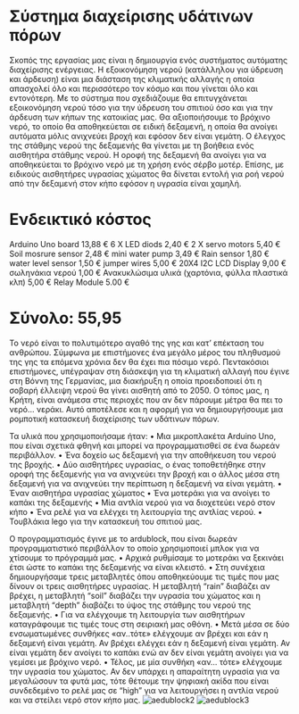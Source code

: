# Σύστημα διαχείρισης υδάτινων πόρων

Σκοπός της εργασίας μας είναι η δημιουργία ενός συστήματος αυτόματης διαχείρισης ενέργειας. Η εξοικονόμηση νερού (κατάλληλου για ύδρευση και άρδευση) είναι μια διάσταση της κλιματικής αλλαγής η οποία απασχολεί όλο και περισσότερο τον κόσμο και που γίνεται όλο και εντονότερη. Με το σύστημα που σχεδιάζουμε θα επιτυγχάνεται εξοικονόμηση νερού τόσο για την ύδρευση του σπιτιού όσο και για την άρδευση των κήπων της κατοικίας μας. Θα αξιοποιήσουμε το βρόχινο νερό, το οποίο θα αποθηκεύεται σε ειδική δεξαμενή, η οποία θα ανοίγει αυτόματα μόλις ανιχνεύει βροχή και εφόσον δεν είναι γεμάτη. Ο έλεγχος της στάθμης νερού της δεξαμενής θα γίνεται με τη βοήθεια ενός αισθητήρα στάθμης νερού. Η οροφή της δεξαμενή θα ανοίγει για να αποθηκεύεται το βρόχινο νερό με τη χρήση ενός σέρβο μοτέρ. Επίσης, με ειδικούς αισθητήρες υγρασίας χώματος θα δίνεται εντολή για ροή νερού από την δεξαμενή στον κήπο εφόσον η υγρασία είναι χαμηλή. 


# Ενδεικτικό κόστος

Arduino Uno board	13,88 €
6 X LED diods	2,40 €
2 X servo motors	5,40 €
Soil mosrure sensor	2,48 €
mini water pump	3,49 €
Rain sensor	1,80 €
water level sensor	1,50 €
jumper wires	5,00 €
20X4 I2C LCD Display	9,00 €
σωληνάκια νερού	1,00 €
Ανακυκλώσιμα υλικά (χαρτόνια, φύλλα πλαστικά κλπ)	5,00 €
Relay Module 5.00 €


# Σύνολο: 55,95

Το νερό είναι το πολυτιμότερο αγαθό της γης και κατ’ επέκταση του ανθρώπου. Σύμφωνα με επιστήμονες ένα μεγάλο μέρος του πληθυσμού της γης τα επόμενα χρόνια δεν θα έχει πια πόσιμο νερό.
Πεντακόσιοι επιστήμονες, υπέγραψαν στη διάσκεψη για τη κλιματική αλλαγή που έγινε στη Βόννη της Γερμανίας, μια διακήρυξη η οποία προειδοποιεί ότι η σοβαρή έλλειψη νερού θα γίνει αισθητή από το 2050. Ο τόπος μας, η Κρήτη, είναι ανάμεσα στις περιοχές που αν δεν πάρουμε μέτρα θα πει το νερό… νεράκι. Αυτό αποτέλεσε και η αφορμή για να δημιουργήσουμε μια ρομποτική κατασκευή διαχείρισης των υδάτινων πόρων.

Τα υλικά που χρησιμοποιήσαμε ήταν:
•	Μια μικροπλακέτα Arduino Uno, που είναι σχετικά φθηνή και μπορεί να προγραμματισθεί σε ένα δωρεάν περιβάλλον. 
•	Ένα δοχείο ως δεξαμενή για την αποθήκευση του νερού της βροχής.
•	Δύο αισθητήρες υγρασίας, ο ένας τοποθετήθηκε στην οροφή της δεξαμενής για να ανιχνεύει την βροχή και ο άλλος μέσα στη δεξαμενή για να ανιχνεύει την περίπτωση η δεξαμενή να είναι γεμάτη.
•	Έναν αισθητήρα υγρασίας χώματος
•	Ένα μοτεράκι για να ανοίγει το καπάκι της δεξαμενής
•	Μία αντλία νερού για να διοχετεύει νερό στον κήπο 
•	Ένα ρελέ για να ελέγχει τη λειτουργία της αντλίας νερού.
•	Τουβλάκια lego για την κατασκευή του σπιτιού μας.

Ο προγραμματισμός έγινε με το ardublock, που είναι δωρεάν προγραμματιστικό περιβάλλον το οποίο χρησιμοποιεί μπλοκ για να χτίσουμε το πρόγραμμά μας. 
•	Αρχικά ρυθμίσαμε το μοτεράκι να ξεκινάει έτσι ώστε το καπάκι της δεξαμενής να είναι κλειστό.
•	Στη συνέχεια δημιουργήσαμε τρεις μεταβλητές όπου αποθηκεύουμε τις τιμές που μας δίνουν οι τρεις αισθητήρες υγρασίας. Η μεταβλητή “rain” διαβάζει αν βρέχει, η μεταβλητή “soil” διαβάζει την υγρασία του χώματος και η μεταβλητή “depth” διαβάζει το ύψος της στάθμης του νερού της δεξαμενής.
•	Για να ελέγχουμε τη λειτουργία των αισθητήρων καταγράφουμε τις τιμές τους στη σειριακή μας οθόνη.
•	Μετά μέσα σε δύο ενσωματωμένες συνθήκες «αν..τότε» ελέγχουμε αν βρέχει και εάν η δεξαμενή είναι γεμάτη. Αν βρέχει ελέγχει εάν η δεξαμενή είναι γεμάτη. Αν είναι γεμάτη δεν ανοίγει το καπάκι ενώ αν δεν είναι γεμάτη ανοίγει για να γεμίσει με βρόχινο νερό.
•	Τέλος, με μία συνθήκη «αν… τότε» ελέγχουμε την υγρασία του χώματος. Αν δεν υπάρχει η απαραίτητη υγρασία για να μεγαλώσουν τα φυτά μας, τότε θέτουμε την ψηφιακή ακίδα που είναι συνδεδεμένο το ρελέ μας σε “high” για να λειτουργήσει η αντλία νερού και να στείλει νερό στον κήπο μας.
![aedublock2](https://user-images.githubusercontent.com/43968699/136659217-8d179735-030b-484e-b7ef-3927ef0d55cd.PNG)
![aedublock3](https://user-images.githubusercontent.com/43968699/136659226-5b51d805-4137-47ac-a036-11ce97019567.PNG)
